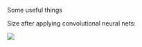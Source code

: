 Some useful things

Size after applying convolutional neural nets:

<img src="https://render.githubusercontent.com/render/math?math=\frac{{\rm size\,\, + \,\,2*padding\,\, - \,\,kernel}}{{\rm stride}} \,\, + \,\, 1 ">
